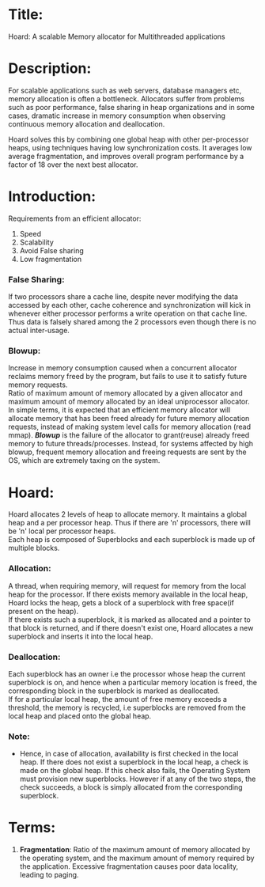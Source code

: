 # Title:
Hoard: A scalable Memory allocator for Multithreaded applications

# Description:
For scalable applications such as web servers, database managers etc, memory allocation is often a bottleneck. Allocators suffer from problems such as poor performance, false sharing in heap organizations and in some cases, dramatic increase in memory consumption when observing continuous memory allocation and deallocation.

Hoard solves this by combining one global heap with other per-processor heaps, using techniques having low synchronization costs. It averages low average fragmentation, and improves overall program performance by a factor of 18 over the next best allocator.

# Introduction:
Requirements from an efficient allocator:
1. Speed
2. Scalability
3. Avoid False sharing
4. Low fragmentation

### False Sharing:

If two processors share a cache line, despite never modifying the data accessed by each other, cache coherence and synchronization will kick in whenever either processor performs a write operation on that cache line.<br/>
Thus data is falsely shared among the 2 processors even though there is no actual inter-usage.<br/>

### Blowup:
Increase in memory consumption caused when a concurrent allocator reclaims memory freed by the program, but fails to use it to satisfy future memory requests.<br/>
Ratio of maximum amount of memory allocated by a given allocator and maximum amount of memory allocated by an ideal uniprocessor allocator.<br/>
In simple terms, it is expected that an efficient memory allocator will allocate memory that has been freed already for future memory allocation requests, instead of making system level calls for memory allocation (read mmap). ***Blowup*** is the failure of the allocator to grant(reuse) already freed memory to future threads/processes. Instead, for systems affected by high blowup, frequent memory allocation and freeing requests are sent by the OS, which are extremely taxing on the system.

# Hoard:

Hoard allocates 2 levels of heap to allocate memory. It maintains a global heap and a per processor heap. Thus if there are 'n' processors, there will be 'n' local per processor heaps.<br/>
Each heap is composed of Superblocks and each superblock is made up of multiple blocks.<br/>

### Allocation:
A thread, when requiring memory, will request for memory from the local heap for the processor. If there exists memory available in the local heap, Hoard locks the heap, gets a block of a superblock with free space(if present on the heap).<br/>
If there exists such a superblock, it is marked as allocated and a pointer to that block is returned, and if there doesn't exist one, Hoard allocates a new superblock and inserts it into the local heap.<br/>

### Deallocation:
Each superblock has an owner i.e the processor whose heap the current superblock is on, and hence when a particular memory location is freed, the corresponding block in the superblock is marked as deallocated.<br/>
If for a particular local heap, the amount of free memory exceeds a threshold, the memory is recycled, i.e superblocks are removed from the local heap and placed onto the global heap.<br/>

### Note:
* Hence, in case of allocation, availability is first checked in the local heap. If there does not exist a superblock in the local heap, a check is made on the global heap. If this check also fails, the Operating System must provision new superblocks. However if at any of the two steps, the check succeeds, a block is simply allocated from the corresponding superblock.

# Terms:
1. **Fragmentation**: Ratio of the maximum amount of memory allocated by the operating system, and the maximum amount of memory required by the application. Excessive fragmentation causes poor data locality, leading to paging.<br/>
